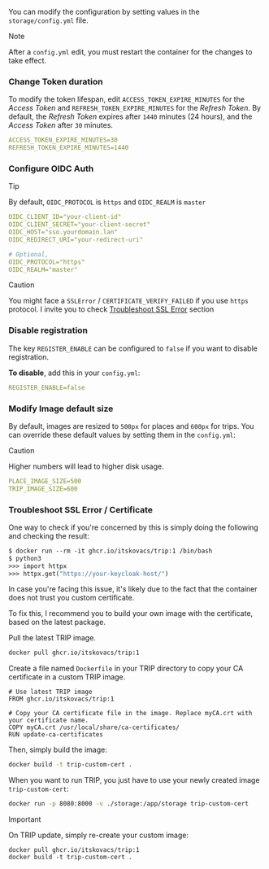 
You can modify the configuration by setting values in the `storage/config.yml` file.

> [!NOTE]
> After a `config.yml` edit, you must restart the container for the changes to take effect.


### Change Token duration

To modify the token lifespan, edit `ACCESS_TOKEN_EXPIRE_MINUTES` for the *Access Token* and `REFRESH_TOKEN_EXPIRE_MINUTES` for the *Refresh Token*.
By default, the *Refresh Token* expires after `1440` minutes (24 hours), and the *Access Token* after `30` minutes.

```yaml
ACCESS_TOKEN_EXPIRE_MINUTES=30
REFRESH_TOKEN_EXPIRE_MINUTES=1440
```


### Configure OIDC Auth

> [!TIP]
> By default, `OIDC_PROTOCOL` is `https` and `OIDC_REALM` is `master`

```yaml
OIDC_CLIENT_ID="your-client-id"
OIDC_CLIENT_SECRET="your-client-secret"
OIDC_HOST="sso.yourdomain.lan"
OIDC_REDIRECT_URI="your-redirect-uri"

# Optional,
OIDC_PROTOCOL="https"
OIDC_REALM="master"
```

> [!CAUTION]
> You might face a `SSLError` / `CERTIFICATE_VERIFY_FAILED` if you use `https` protocol. I invite you to check [Troubleshoot SSL Error](#tbshoot-cert) section


### Disable registration

The key `REGISTER_ENABLE` can be configured to `false` if you want to disable registration.

**To disable**, add this in your `config.yml`:
```yaml
REGISTER_ENABLE=false
```

### Modify Image default size

By default, images are resized to `500px` for places and `600px` for trips. You can override these default values by setting them in the `config.yml`:

> [!CAUTION]
> Higher numbers will lead to higher disk usage.

```yaml
PLACE_IMAGE_SIZE=500
TRIP_IMAGE_SIZE=600
```

### Troubleshoot SSL Error / Certificate <a name = "tbshoot-cert"></a>

One way to check if you're concerned by this is simply doing the following and checking the result:
```dockerfile
$ docker run --rm -it ghcr.io/itskovacs/trip:1 /bin/bash
$ python3
>>> import httpx
>>> httpx.get("https://your-keycloak-host/")
```

In case you're facing this issue, it's likely due to the fact that the container does not trust you custom certificate.

To fix this, I recommend you to build your own image with the certificate, based on the latest package.

Pull the latest TRIP image.
```bash
docker pull ghcr.io/itskovacs/trip:1
```

Create a file named `Dockerfile` in your TRIP directory to copy your CA certificate in a custom TRIP image.
```
# Use latest TRIP image
FROM ghcr.io/itskovacs/trip:1

# Copy your CA certificate file in the image. Replace myCA.crt with your certificate name.
COPY myCA.crt /usr/local/share/ca-certificates/
RUN update-ca-certificates
```

Then, simply build the image:
```bash
docker build -t trip-custom-cert .
```

When you want to run TRIP, you just have to use your newly created image `trip-custom-cert`:
```bash
docker run -p 8080:8000 -v ./storage:/app/storage trip-custom-cert
```

> [!IMPORTANT]
> On TRIP update, simply re-create your custom image:
> ```
> docker pull ghcr.io/itskovacs/trip:1
> docker build -t trip-custom-cert .
> ```